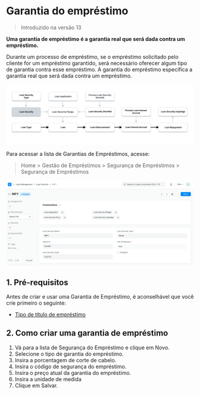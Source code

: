 # Garantia do empréstimo



> Introduzido na versão 13


**Uma garantia de empréstimo é a garantia real que será dada contra um empréstimo.**


Durante um processo de empréstimo, se o empréstimo solicitado pelo cliente for um empréstimo garantido, será necessário oferecer algum tipo de garantia contra esse empréstimo. A garantia do empréstimo especifica a garantia real que será dada contra um empréstimo.


![Make Loan Security](/files/loan-security-flow.png)


Para acessar a lista de Garantias de Empréstimos, acesse:
> Home > Gestão de Empréstimos > Segurança de Empréstimos > Segurança de Empréstimos


![Segurança de empréstimo](/files/loan-security.png)


## 1. Pré-requisitos


Antes de criar e usar uma Garantia de Empréstimo, é aconselhável que você crie primeiro o seguinte:


* [Tipo de título de empréstimo](/docs/pt/loan-management/loan-security-type)


## 2. Como criar uma garantia de empréstimo


1. Vá para a lista de Segurança do Empréstimo e clique em Novo.
2. Selecione o tipo de garantia do empréstimo.
3. Insira a porcentagem de corte de cabelo.
4. Insira o código de segurança do empréstimo.
5. Insira o preço atual da garantia do empréstimo.
6. Insira a unidade de medida
7. Clique em Salvar.



